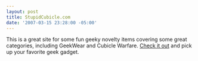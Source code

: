 ```yaml
---
layout: post
title: StupidCubicle.com
date: '2007-03-15 23:28:00 -05:00'
---
```


This is a great site for some fun geeky novelty items covering some great categories, including GeekWear and Cubicle Warfare. [Check it out](http://www.stupidcubicle.com/) and pick up your favorite geek gadget.
